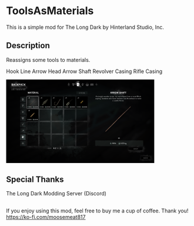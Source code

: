 # ToolsAsMaterials
This is a simple mod for The Long Dark by Hinterland Studio, Inc.

## Description
Reassigns some tools to materials.

Hook
Line
Arrow Head
Arrow Shaft
Revolver Casing
Rifle Casing

<img src="https://github.com/moosemeat817/images/blob/main/ToolsAsMaterials.png" width="80%">

## Special Thanks
The Long Dark Modding Server (Discord)



##
If you enjoy using this mod, feel free to buy me a cup of coffee.  Thank you!
https://ko-fi.com/moosemeat817
